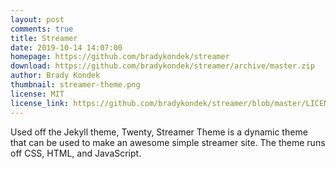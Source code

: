 ```yaml
---
layout: post
comments: true
title: Streamer
date: 2019-10-14 14:07:00
homepage: https://github.com/bradykondek/streamer
download: https://github.com/bradykondek/streamer/archive/master.zip
author: Brady Kondek
thumbnail: streamer-theme.png
license: MIT
license_link: https://github.com/bradykondek/streamer/blob/master/LICENSE
---
```


Used off the Jekyll theme, Twenty, Streamer Theme is a dynamic theme that can be used to make an awesome simple streamer site.  The theme runs off CSS, HTML, and JavaScript.
